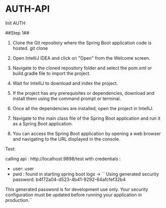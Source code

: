 # AUTH-API
Init AUTH

##Step 1##
 


1. Clone the Git repository where the Spring Boot application code is hosted.
   git clone <repository-url>
2. Open IntelliJ IDEA and click on "Open" from the Welcome screen.

3. Navigate to the cloned repository folder and select the  pom.xml  or  build.gradle  file to import the project.

4. Wait for IntelliJ to download and index the project.

5. If the project has any prerequisites or dependencies, download and install them using the command prompt or terminal.

6. Once all the dependencies are installed, open the project in IntelliJ.

7. Navigate to the main class file of the Spring Boot application and run it as a Spring Boot application.

8. You can access the Spring Boot application by opening a web browser and navigating to the URL displayed in the console.

Test: 

calling api : 
http://localhost:9898/test 
with credentials :
* user: user
* pwd : found in starting spring boot logs ->
``
Using generated security password: b4f72a04-d523-4b41-9292-64afcfef32b4

This generated password is for development use only. Your security configuration must be updated before running your application in production.``
